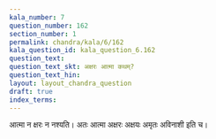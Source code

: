 ```yaml
---
kala_number: 7
question_number: 162
section_number: 1
permalink: chandra/kala/6/162
kala_question_id: kala_question_6.162
question_text: 
question_text_skt: अक्षरः आत्मा कथम्?
question_text_hin: 
layout: layout_chandra_question
draft: true
index_terms:
---
```


<!-- skt-start -->
आत्मा न क्षरः न नश्यति। अतः आत्मा अक्षरः अक्षयः अमृतः अविनाशी इति च।
<!-- skt-end -->

<!-- eng-start -->
<!-- eng-end -->

